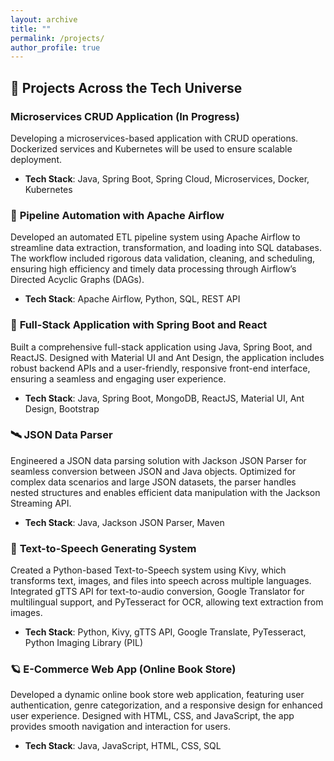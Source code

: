 ```yaml
---
layout: archive
title: ""
permalink: /projects/
author_profile: true
---
```


## 🚀 **Projects Across the Tech Universe**

### **Microservices CRUD Application (In Progress)**
Developing a microservices-based application with CRUD operations. Dockerized services and Kubernetes will be used to ensure scalable deployment.

- **Tech Stack**: Java, Spring Boot, Spring Cloud, Microservices, Docker, Kubernetes

### 🌌 **Pipeline Automation with Apache Airflow**
Developed an automated ETL pipeline system using Apache Airflow to streamline data extraction, transformation, and loading into SQL databases. The workflow included rigorous data validation, cleaning, and scheduling, ensuring high efficiency and timely data processing through Airflow’s Directed Acyclic Graphs (DAGs).

- **Tech Stack**: Apache Airflow, Python, SQL, REST API

### 🌌 **Full-Stack Application with Spring Boot and React**
Built a comprehensive full-stack application using Java, Spring Boot, and ReactJS. Designed with Material UI and Ant Design, the application includes robust backend APIs and a user-friendly, responsive front-end interface, ensuring a seamless and engaging user experience.

- **Tech Stack**: Java, Spring Boot, MongoDB, ReactJS, Material UI, Ant Design, Bootstrap

### 🛰️ **JSON Data Parser**
Engineered a JSON data parsing solution with Jackson JSON Parser for seamless conversion between JSON and Java objects. Optimized for complex data scenarios and large JSON datasets, the parser handles nested structures and enables efficient data manipulation with the Jackson Streaming API.

- **Tech Stack**: Java, Jackson JSON Parser, Maven

### 🌠 **Text-to-Speech Generating System**
Created a Python-based Text-to-Speech system using Kivy, which transforms text, images, and files into speech across multiple languages. Integrated gTTS API for text-to-audio conversion, Google Translator for multilingual support, and PyTesseract for OCR, allowing text extraction from images.

- **Tech Stack**: Python, Kivy, gTTS API, Google Translate, PyTesseract, Python Imaging Library (PIL)

### 🪐 **E-Commerce Web App (Online Book Store)**
Developed a dynamic online book store web application, featuring user authentication, genre categorization, and a responsive design for enhanced user experience. Designed with HTML, CSS, and JavaScript, the app provides smooth navigation and interaction for users.

- **Tech Stack**: Java, JavaScript, HTML, CSS, SQL



